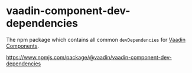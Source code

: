 # vaadin-component-dev-dependencies

The npm package which contains all common `devDependencies` for [Vaadin Components](https://github.com/vaadin/vaadin-core).

https://www.npmjs.com/package/@vaadin/vaadin-component-dev-dependencies
